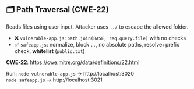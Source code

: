 ## 🗂️ Path Traversal (CWE-22)

Reads files using user input. Attacker uses `../` to escape the allowed folder.

- ❌ `vulnerable-app.js`: `path.join(BASE, req.query.file)` with no checks
- ✅ `safeapp.js`: normalize, block `..`, no absolute paths, resolve+prefix check, **whitelist** (`public.txt`)

**CWE-22**: https://cwe.mitre.org/data/definitions/22.html

Run:
`node vulnerable-app.js` → http://localhost:3020  
`node safeapp.js` → http://localhost:3021
